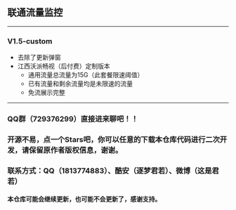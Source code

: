 ## 联通流量监控
****
### V1.5-custom
- 去除了更新弹窗
- 江西沃派畅视（后付费）定制版本
  - 通用流量总流量为15G（此套餐限速阈值）
  - 已有流量和剩余流量均是未限速的流量
  - 免流展示完整
****
### QQ群（729376299）直接进来聊吧！！
### 开源不易，点一个Stars吧，你可以任意的下载本仓库代码进行二次开发，请保留原作者版权信息，谢谢。
### 联系方式：QQ（1813774883）、酷安（逐梦君若）、微博（这是君若）
#### 本仓库可能会继续更新，也可能不会更新了，感谢支持。
